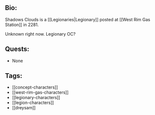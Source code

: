 ## Bio:

Shadows Clouds is a [[Legionaries|Legionary]] posted at [[West Rim Gas Station]] in 2281.

Unknown right now. Legionary OC?

## Quests:

- None

## Tags:

- [[concept-characters]]
- [[west-rim-gas-characters]]
- [[legionary-characters]]
- [[legion-characters]]
- [[dreysam]]